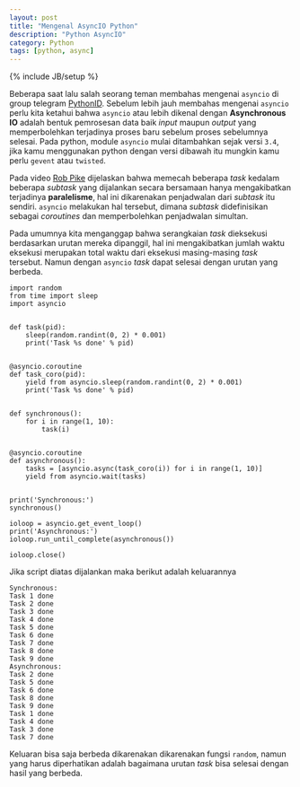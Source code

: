 ```yaml
---
layout: post
title: "Mengenal AsyncIO Python"
description: "Python AsyncIO"
category: Python
tags: [python, async]
---
```

{% include JB/setup %}

Beberapa saat lalu salah seorang teman membahas mengenai `asyncio` di group telegram [PythonID](https://t.me/pythonid). Sebelum lebih jauh membahas mengenai
`asyncio` perlu kita ketahui bahwa `asyncio` atau lebih dikenal dengan **Asynchronous IO** adalah bentuk pemrosesan data baik _input_ maupun _output_ yang 
memperbolehkan terjadinya proses baru sebelum proses sebelumnya selesai. Pada python, module `asyncio` mulai ditambahkan sejak versi `3.4`, jika kamu menggunakan 
python dengan versi dibawah itu mungkin kamu perlu `gevent` atau `twisted`.  

Pada video [Rob Pike](https://www.youtube.com/watch?v=cN_DpYBzKso) dijelaskan bahwa memecah beberapa _task_ kedalam beberapa _subtask_ yang dijalankan secara bersamaan
hanya mengakibatkan terjadinya **paralelisme**, hal ini dikarenakan penjadwalan dari _subtask_ itu sendiri. `asyncio` melakukan hal tersebut, dimana _subtask_ didefinisikan sebagai 
_coroutines_ dan memperbolehkan penjadwalan simultan.  

Pada umumnya kita menganggap bahwa serangkaian _task_ dieksekusi berdasarkan urutan mereka dipanggil, hal ini mengakibatkan jumlah waktu eksekusi merupakan total waktu dari 
eksekusi masing-masing _task_ tersebut. Namun dengan `asyncio` _task_ dapat selesai dengan urutan yang berbeda.  

```
import random
from time import sleep
import asyncio


def task(pid):
    sleep(random.randint(0, 2) * 0.001)
    print('Task %s done' % pid)


@asyncio.coroutine
def task_coro(pid):
    yield from asyncio.sleep(random.randint(0, 2) * 0.001)
    print('Task %s done' % pid)


def synchronous():
    for i in range(1, 10):
        task(i)


@asyncio.coroutine
def asynchronous():
    tasks = [asyncio.async(task_coro(i)) for i in range(1, 10)]
    yield from asyncio.wait(tasks)


print('Synchronous:')
synchronous()

ioloop = asyncio.get_event_loop()
print('Asynchronous:')
ioloop.run_until_complete(asynchronous())

ioloop.close()
```  

Jika script diatas dijalankan maka berikut adalah keluarannya  

```
Synchronous:
Task 1 done
Task 2 done
Task 3 done
Task 4 done
Task 5 done
Task 6 done
Task 7 done
Task 8 done
Task 9 done
Asynchronous:
Task 2 done
Task 5 done
Task 6 done
Task 8 done
Task 9 done
Task 1 done
Task 4 done
Task 3 done
Task 7 done
```  
Keluaran bisa saja berbeda dikarenakan dikarenakan fungsi `random`, namun yang harus diperhatikan adalah bagaimana urutan _task_ bisa selesai dengan hasil yang berbeda.
